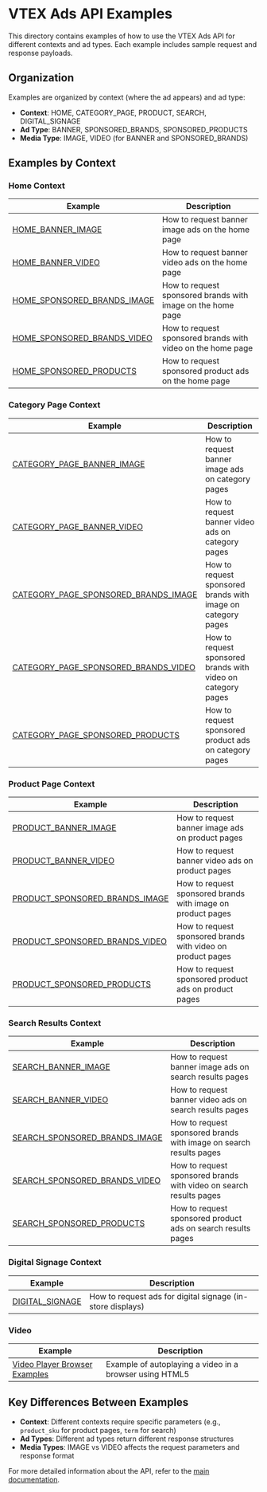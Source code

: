 # VTEX Ads API Examples

This directory contains examples of how to use the VTEX Ads API for different contexts and ad types. Each example includes sample request and response payloads.

## Organization

Examples are organized by context (where the ad appears) and ad type:

- **Context**: HOME, CATEGORY_PAGE, PRODUCT, SEARCH, DIGITAL_SIGNAGE
- **Ad Type**: BANNER, SPONSORED_BRANDS, SPONSORED_PRODUCTS
- **Media Type**: IMAGE, VIDEO (for BANNER and SPONSORED_BRANDS)

## Examples by Context

### Home Context

| Example | Description |
|---------|-------------|
| [HOME_BANNER_IMAGE](HOME_BANNER_IMAGE.md) | How to request banner image ads on the home page |
| [HOME_BANNER_VIDEO](HOME_BANNER_VIDEO.md) | How to request banner video ads on the home page |
| [HOME_SPONSORED_BRANDS_IMAGE](HOME_SPONSORED_BRANDS_IMAGE.md) | How to request sponsored brands with image on the home page |
| [HOME_SPONSORED_BRANDS_VIDEO](HOME_SPONSORED_BRANDS_VIDEO.md) | How to request sponsored brands with video on the home page |
| [HOME_SPONSORED_PRODUCTS](HOME_SPONSORED_PRODUCTS.md) | How to request sponsored product ads on the home page |

### Category Page Context

| Example | Description |
|---------|-------------|
| [CATEGORY_PAGE_BANNER_IMAGE](CATEGORY_PAGE_BANNER_IMAGE.md) | How to request banner image ads on category pages |
| [CATEGORY_PAGE_BANNER_VIDEO](CATEGORY_PAGE_BANNER_VIDEO.md) | How to request banner video ads on category pages |
| [CATEGORY_PAGE_SPONSORED_BRANDS_IMAGE](CATEGORY_PAGE_SPONSORED_BRANDS_IMAGE.md) | How to request sponsored brands with image on category pages |
| [CATEGORY_PAGE_SPONSORED_BRANDS_VIDEO](CATEGORY_PAGE_SPONSORED_BRANDS_VIDEO.md) | How to request sponsored brands with video on category pages |
| [CATEGORY_PAGE_SPONSORED_PRODUCTS](CATEGORY_PAGE_SPONSORED_PRODUCTS.md) | How to request sponsored product ads on category pages |

### Product Page Context

| Example | Description |
|---------|-------------|
| [PRODUCT_BANNER_IMAGE](PRODUCT_BANNER_IMAGE.md) | How to request banner image ads on product pages |
| [PRODUCT_BANNER_VIDEO](PRODUCT_BANNER_VIDEO.md) | How to request banner video ads on product pages |
| [PRODUCT_SPONSORED_BRANDS_IMAGE](PRODUCT_SPONSORED_BRANDS_IMAGE.md) | How to request sponsored brands with image on product pages |
| [PRODUCT_SPONSORED_BRANDS_VIDEO](PRODUCT_SPONSORED_BRANDS_VIDEO.md) | How to request sponsored brands with video on product pages |
| [PRODUCT_SPONSORED_PRODUCTS](PRODUCT_SPONSORED_PRODUCTS.md) | How to request sponsored product ads on product pages |

### Search Results Context

| Example | Description |
|---------|-------------|
| [SEARCH_BANNER_IMAGE](SEARCH_BANNER_IMAGE.md) | How to request banner image ads on search results pages |
| [SEARCH_BANNER_VIDEO](SEARCH_BANNER_VIDEO.md) | How to request banner video ads on search results pages |
| [SEARCH_SPONSORED_BRANDS_IMAGE](SEARCH_SPONSORED_BRANDS_IMAGE.md) | How to request sponsored brands with image on search results pages |
| [SEARCH_SPONSORED_BRANDS_VIDEO](SEARCH_SPONSORED_BRANDS_VIDEO.md) | How to request sponsored brands with video on search results pages |
| [SEARCH_SPONSORED_PRODUCTS](SEARCH_SPONSORED_PRODUCTS.md) | How to request sponsored product ads on search results pages |

### Digital Signage Context

| Example | Description |
|---------|-------------|
| [DIGITAL_SIGNAGE](DIGITAL_SIGNAGE.md) | How to request ads for digital signage (in-store displays) |

### Video

| Example                             | Description |
|-------------------------------------|-------------|
| [Video Player Browser Examples](VIDEOS_AUTOPLAY_BROWSER_EXAMPLE.html) | Example of autoplaying a video in a browser using HTML5 |

## Key Differences Between Examples

- **Context**: Different contexts require specific parameters (e.g., `product_sku` for product pages, `term` for search)
- **Ad Types**: Different ad types return different response structures
- **Media Types**: IMAGE vs VIDEO affects the request parameters and response format

For more detailed information about the API, refer to the [main documentation](../README.md).
